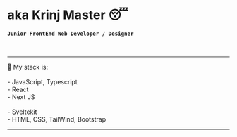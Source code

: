 # aka Krinj Master 😴

**`Junior FrontEnd Web Developer / Designer`**<br/>

<br>
<hr>
💼 My stack is:
<br>
<br>
- JavaScript, Typescript
<br>
- React
<br>
- Next JS
<br>
<br>
- Sveltekit
<br>
- HTML, CSS, TailWind, Bootstrap
<br>
<hr>


          
          
          
          
          

